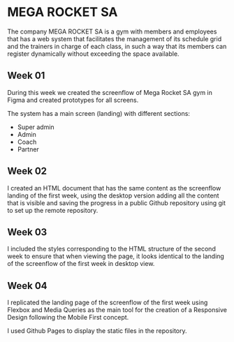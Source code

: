 # MEGA ROCKET SA

The company MEGA ROCKET SA is a gym with members and employees 
that has a web system that facilitates the management of its 
schedule grid and the trainers in charge of each class, 
in such a way that its members can register dynamically without 
exceeding the space available.

## Week 01

During this week we created the screenflow of Mega Rocket SA gym in Figma 
and created prototypes for all screens.

The system has a main screen (landing) with different sections:
* Super admin
* Admin
* Coach
* Partner

## Week 02

I created an HTML document that has the same content as the screenflow landing
of the first week, using the desktop version adding all the content that 
is visible and saving the progress in a public Github repository using 
git to set up the remote repository.

## Week 03

I included the styles corresponding to the HTML structure of the second week 
to ensure that when viewing the page, it looks identical to the landing of
the screenflow of the first week in desktop view.

## Week 04

I replicated the landing page of the screenflow of the first week using 
Flexbox and Media Queries as the main tool for the creation of a 
Responsive Design following the Mobile First concept.

I used Github Pages to display the static files in the repository.